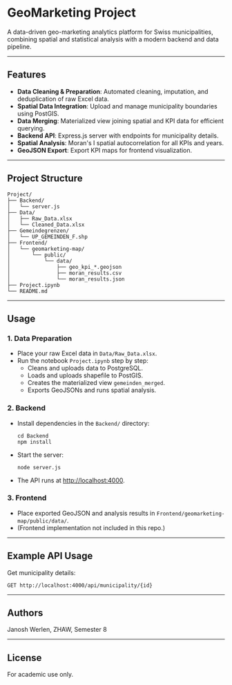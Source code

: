 # GeoMarketing Project

A data-driven geo-marketing analytics platform for Swiss municipalities, combining spatial and statistical analysis with a modern backend and data pipeline.

---

## Features

- **Data Cleaning & Preparation**: Automated cleaning, imputation, and deduplication of raw Excel data.
- **Spatial Data Integration**: Upload and manage municipality boundaries using PostGIS.
- **Data Merging**: Materialized view joining spatial and KPI data for efficient querying.
- **Backend API**: Express.js server with endpoints for municipality details.
- **Spatial Analysis**: Moran's I spatial autocorrelation for all KPIs and years.
- **GeoJSON Export**: Export KPI maps for frontend visualization.

---

## Project Structure

```
Project/
├── Backend/
│   └── server.js
├── Data/
│   ├── Raw_Data.xlsx
│   └── Cleaned_Data.xlsx
├── Gemeindegrenzen/
│   └── UP_GEMEINDEN_F.shp
├── Frontend/
│   └── geomarketing-map/
│       └── public/
│           └── data/
│               ├── geo_kpi_*.geojson
│               ├── moran_results.csv
│               └── moran_results.json
├── Project.ipynb
└── README.md
```

---

## Usage

### 1. Data Preparation

- Place your raw Excel data in `Data/Raw_Data.xlsx`.
- Run the notebook `Project.ipynb` step by step:
  - Cleans and uploads data to PostgreSQL.
  - Loads and uploads shapefile to PostGIS.
  - Creates the materialized view `gemeinden_merged`.
  - Exports GeoJSONs and runs spatial analysis.

### 2. Backend

- Install dependencies in the `Backend/` directory:
  ```
  cd Backend
  npm install
  ```
- Start the server:
  ```
  node server.js
  ```
- The API runs at [http://localhost:4000](http://localhost:4000).

### 3. Frontend

- Place exported GeoJSON and analysis results in `Frontend/geomarketing-map/public/data/`.
- (Frontend implementation not included in this repo.)

---

## Example API Usage

Get municipality details:
```
GET http://localhost:4000/api/municipality/{id}
```

---

## Authors

Janosh Werlen, ZHAW, Semester 8

---

## License

For academic use only.